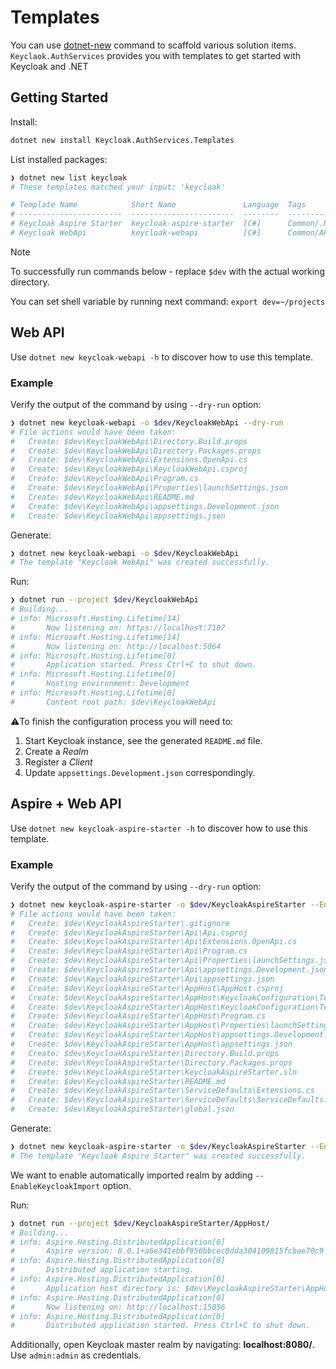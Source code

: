 # Templates

You can use [dotnet-new](https://learn.microsoft.com/en-us/dotnet/core/tools/dotnet-new) command to scaffold various solution items. `Keyclaok.AuthServices` provides you with templates to get started with Keycloak and .NET

## Getting Started

Install:

```bash
dotnet new install Keycloak.AuthServices.Templates
```

List installed packages:

```bash
❯ dotnet new list keycloak
# These templates matched your input: 'keycloak'

# Template Name            Short Name               Language  Tags
# -----------------------  -----------------------  --------  -------------------------------------
# Keycloak Aspire Starter  keycloak-aspire-starter  [C#]      Common/.NET Aspire/Cloud/API/Keycloak
# Keycloak WebApi          keycloak-webapi          [C#]      Common/API/Keycloak
```

> [!NOTE]
> To successfully run commands below - replace `$dev` with the actual working directory.
>
> You can set shell variable by running next command: `export dev=~/projects`

## Web API

Use `dotnet new keycloak-webapi -h` to discover how to use this template.

### Example

Verify the output of the command by using `--dry-run` option:

```bash
❯ dotnet new keycloak-webapi -o $dev/KeycloakWebApi --dry-run
# File actions would have been taken:
#   Create: $dev\KeycloakWebApi\Directory.Build.props
#   Create: $dev\KeycloakWebApi\Directory.Packages.props
#   Create: $dev\KeycloakWebApi\Extensions.OpenApi.cs
#   Create: $dev\KeycloakWebApi\KeycloakWebApi.csproj
#   Create: $dev\KeycloakWebApi\Program.cs
#   Create: $dev\KeycloakWebApi\Properties\launchSettings.json
#   Create: $dev\KeycloakWebApi\README.md
#   Create: $dev\KeycloakWebApi\appsettings.Development.json
#   Create: $dev\KeycloakWebApi\appsettings.json
```

Generate:

```bash
❯ dotnet new keycloak-webapi -o $dev/KeycloakWebApi
# The template "Keycloak WebApi" was created successfully.
```

Run:

```bash
❯ dotnet run --project $dev/KeycloakWebApi
# Building...
# info: Microsoft.Hosting.Lifetime[14]
#       Now listening on: https://localhost:7107
# info: Microsoft.Hosting.Lifetime[14]
#       Now listening on: http://localhost:5064
# info: Microsoft.Hosting.Lifetime[0]
#       Application started. Press Ctrl+C to shut down.
# info: Microsoft.Hosting.Lifetime[0]
#       Hosting environment: Development
# info: Microsoft.Hosting.Lifetime[0]
#       Content root path: $dev\KeycloakWebApi
```

⚠️To finish the configuration process you will need to:

1. Start Keycloak instance, see the generated `README.md` file.
2. Create a *Realm*
3. Register a *Client*
4. Update `appsettings.Development.json` correspondingly.

## Aspire + Web API

Use `dotnet new keycloak-aspire-starter -h` to discover how to use this template.

### Example

Verify the output of the command by using `--dry-run` option:

```bash
❯ dotnet new keycloak-aspire-starter -o $dev/KeycloakAspireStarter --EnableKeycloakImport --dry-run
# File actions would have been taken:
#   Create: $dev\KeycloakAspireStarter\.gitignore
#   Create: $dev\KeycloakAspireStarter\Api\Api.csproj
#   Create: $dev\KeycloakAspireStarter\Api\Extensions.OpenApi.cs
#   Create: $dev\KeycloakAspireStarter\Api\Program.cs
#   Create: $dev\KeycloakAspireStarter\Api\Properties\launchSettings.json
#   Create: $dev\KeycloakAspireStarter\Api\appsettings.Development.json
#   Create: $dev\KeycloakAspireStarter\Api\appsettings.json
#   Create: $dev\KeycloakAspireStarter\AppHost\AppHost.csproj
#   Create: $dev\KeycloakAspireStarter\AppHost\KeycloakConfiguration\Test-realm.json
#   Create: $dev\KeycloakAspireStarter\AppHost\KeycloakConfiguration\Test-users-0.json
#   Create: $dev\KeycloakAspireStarter\AppHost\Program.cs
#   Create: $dev\KeycloakAspireStarter\AppHost\Properties\launchSettings.json
#   Create: $dev\KeycloakAspireStarter\AppHost\appsettings.Development.json
#   Create: $dev\KeycloakAspireStarter\AppHost\appsettings.json
#   Create: $dev\KeycloakAspireStarter\Directory.Build.props
#   Create: $dev\KeycloakAspireStarter\Directory.Packages.props
#   Create: $dev\KeycloakAspireStarter\KeycloakAspireStarter.sln
#   Create: $dev\KeycloakAspireStarter\README.md
#   Create: $dev\KeycloakAspireStarter\ServiceDefaults\Extensions.cs
#   Create: $dev\KeycloakAspireStarter\ServiceDefaults\ServiceDefaults.csproj
#   Create: $dev\KeycloakAspireStarter\global.json
```

Generate:

```bash
❯ dotnet new keycloak-aspire-starter -o $dev/KeycloakAspireStarter --EnableKeycloakImport
# The template "Keycloak Aspire Starter" was created successfully.
```

We want to enable automatically imported realm by adding `--EnableKeycloakImport` option.

Run:

```bash
❯ dotnet run --project $dev/KeycloakAspireStarter/AppHost/
# Building...
# info: Aspire.Hosting.DistributedApplication[0]
#       Aspire version: 8.0.1+a6e341ebbf956bbcec0dda304109815fcbae70c9
# info: Aspire.Hosting.DistributedApplication[0]
#       Distributed application starting.
# info: Aspire.Hosting.DistributedApplication[0]
#       Application host directory is: $dev\KeycloakAspireStarter\AppHost
# info: Aspire.Hosting.DistributedApplication[0]
#       Now listening on: http://localhost:15056
# info: Aspire.Hosting.DistributedApplication[0]
#       Distributed application started. Press Ctrl+C to shut down.
```

Additionally, open Keycloak master realm by navigating: **localhost:8080/**. Use `admin:admin` as credentials.
